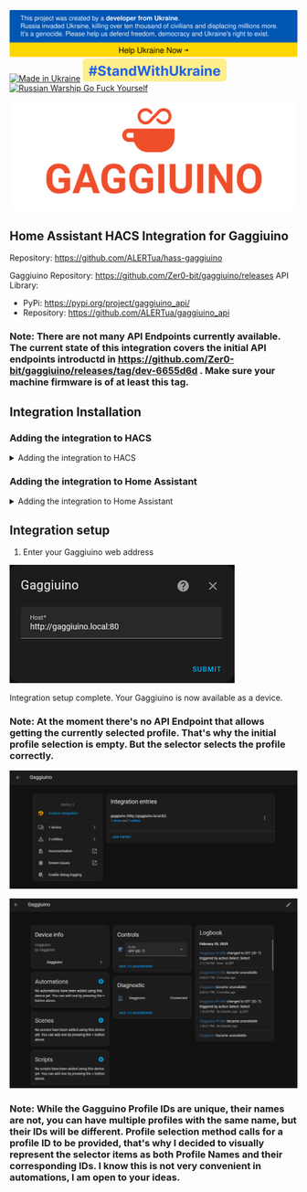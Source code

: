 [![Stand With Ukraine](https://raw.githubusercontent.com/vshymanskyy/StandWithUkraine/main/banner-direct-single.svg)](https://stand-with-ukraine.pp.ua)
[![Made in Ukraine](https://img.shields.io/badge/made_in-Ukraine-ffd700.svg?labelColor=0057b7)](https://stand-with-ukraine.pp.ua)
[![Stand With Ukraine](https://raw.githubusercontent.com/vshymanskyy/StandWithUkraine/main/badges/StandWithUkraine.svg)](https://stand-with-ukraine.pp.ua)
[![Russian Warship Go Fuck Yourself](https://raw.githubusercontent.com/vshymanskyy/StandWithUkraine/main/badges/RussianWarship.svg)](https://stand-with-ukraine.pp.ua)

![](/media/GAGGIUINO_LOGO_transp.png)

Home Assistant HACS Integration for Gaggiuino
---------------------------
Repository: https://github.com/ALERTua/hass-gaggiuino

Gaggiuino Repository: https://github.com/Zer0-bit/gaggiuino/releases
API Library:
- PyPi: https://pypi.org/project/gaggiuino_api/
- Repository: https://github.com/ALERTua/gaggiuino_api

### Note: There are not many API Endpoints currently available. The current state of this integration covers the initial API endpoints introductd in https://github.com/Zer0-bit/gaggiuino/releases/tag/dev-6655d6d . Make sure your machine firmware is of at least this tag.

## Integration Installation

### Adding the integration to HACS
<details><summary> Adding the integration to HACS </summary>

1. Add HACS Custom Repository for this project

![img](/media/15_HACS_add_repo.png)

2. The integration can now be found in the HACS Community Store

![img](/media/16_HACS_repo_added.png)

3. Open the integration in the HACS Community Store
and download it using the corresponding button in the lower right corner.

![img](/media/17_HACS_select_repo.png)

4. Restart your Home Assistant

</details>

### Adding the integration to Home Assistant

<details><summary> Adding the integration to Home Assistant </summary>

5. Open your Settings→Devices&Services, press Add Integration button in the lower right corner,
search for this integration, and select it.

![img](/media/25_add_integration.png)

</details>

## Integration setup

1. Enter your Gaggiuino web address

![img](/media/26_config_flow.png)

Integration setup complete. Your Gaggiuino is now available as a device.

### Note: At the moment there's no API Endpoint that allows getting the currently selected profile. That's why the initial profile selection is empty. But the selector selects the profile correctly.

![img](/media/35_integration_entries.png)

![img](/media/45_integration_device.png)

### Note: While the Gagguino Profile IDs are unique, their names are not, you can have multiple profiles with the same name, but their IDs will be different. Profile selection method calls for a profile ID to be provided, that's why I decided to visually represent the selector items as both Profile Names and their corresponding IDs. I know this is not very convenient in automations, I am open to your ideas.
